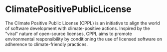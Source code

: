 # ClimatePositivePublicLicense
The Climate Positive Public License (CPPL) is an initiative to align the world of software development with climate-positive actions. Inspired by the "viral" nature of open-source licenses, CPPL aims to promote environmental responsibility by conditioning the use of licensed software on adherence to climate-friendly practices.
